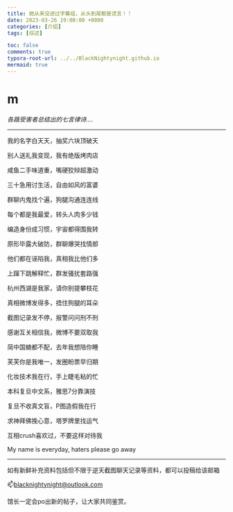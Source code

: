 ```yaml
---
title: 她从来没进过字幕组，从头到尾都是谎言！！
date: 2023-03-26 19:00:00 +0800
categories: [介绍]
tags: [综述]

toc: false
comments: true
typora-root-url: ../../BlackNightynight.github.io
mermaid: true
---
```


# m

*各路受害者总结出的七言律诗….* 

------

我的名字白天天，抽奖六块顶破天

别人送礼我变现，我有绝版烤肉店

咸鱼二手味道重，嘴硬狡辩超激动

三十急用讨生活，自由如风的富婆

群聊内鬼找个遍，狗腿沟通连连线

每个都是我最爱，转头人肉多少钱

编造身份成习惯，宇宙都得围我转

原形毕露大破防，群聊爆哭找情郎

他们都在诬陷我，真相我比他们多

上蹿下跳解释忙，群发骚扰套路强

杭州西湖是我家，请你别提攀枝花

真相微博发得多，捂住狗腿的耳朵

截图记录发不停，报警问问刑不刑

感谢互关相信我，微博不要双取我

简中国蝻都不配，去年我想陪你睡

芙芙你是我唯一，发圈盼票早归期

化妆技术我在行，手上睫毛粘的忙

本科复旦中文系，雅思7分靠演技

复旦不收真文盲，P图造假我在行

求神拜佛挽心意，塔罗牌里找运气

互相crush喜欢过，不要这样对待我

My name is everyday, haters please go away

------

如有新鲜补充资料包括但不限于逆天截图聊天记录等资料，都可以投稿给该邮箱

📫blacknightynight@outlook.com 

馆长一定会po出新的帖子，让大家共同鉴赏。